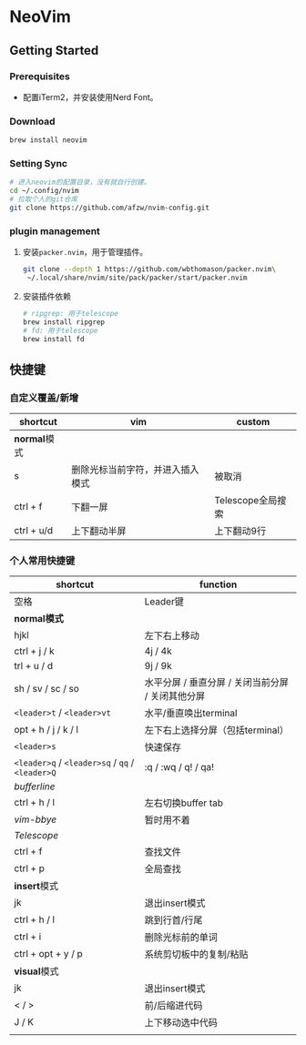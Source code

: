 # NeoVim

## Getting Started

### Prerequisites 

- 配置iTerm2，并安装使用Nerd Font。



### Download

```sh
brew install neovim
```



### Setting Sync

```sh
# 进入neovim的配置目录，没有就自行创建。
cd ~/.config/nvim
# 拉取个人的git仓库
git clone https://github.com/afzw/nvim-config.git
```



### plugin management

1. 安装`packer.nvim`，用于管理插件。

   ```sh
   git clone --depth 1 https://github.com/wbthomason/packer.nvim\
    ~/.local/share/nvim/site/pack/packer/start/packer.nvim
   ```

2. 安装插件依赖

   ```sh
   # ripgrep: 用于telescope
   brew install ripgrep
   # fd: 用于telescope
   brew install fd
   ```




## 快捷键

### 自定义覆盖/新增

| shortcut       | vim                              | custom            |
| -------------- | -------------------------------- | ----------------- |
| **normal**模式 |                                  |                   |
| s              | 删除光标当前字符，并进入插入模式 | 被取消            |
| ctrl + f       | 下翻一屏                         | Telescope全局搜索 |
| ctrl + u/d     | 上下翻动半屏                     | 上下翻动9行       |



### 个人常用快捷键

| shortcut                                        | function                                          |
| ----------------------------------------------- | ------------------------------------------------- |
| 空格                                            | Leader键                                          |
| **normal模式**                                  |                                                   |
| hjkl                                            | 左下右上移动                                      |
| ctrl + j / k                                    | 4j / 4k                                           |
| trl + u / d                                     | 9j / 9k                                           |
| sh / sv / sc / so                               | 水平分屏 / 垂直分屏 / 关闭当前分屏 / 关闭其他分屏 |
| `<leader>t` / `<leader>vt`                      | 水平/垂直唤出terminal                             |
| opt + h / j / k / l                             | 左下右上选择分屏（包括terminal）                  |
| `<leader>s`                                     | 快速保存                                          |
| `<leader>q` / `<leader>sq` / `qq` / `<leader>Q` | :q / :wq / q! / qa!                               |
| *bufferline*                                    |                                                   |
| ctrl + h / l                                    | 左右切换buffer tab                                |
| *vim-bbye*                                      | 暂时用不着                                        |
| *Telescope*                                     |                                                   |
| ctrl + f                                        | 查找文件                                          |
| ctrl + p                                        | 全局查找                                          |
| **insert**模式                                  |                                                   |
| jk                                              | 退出insert模式                                    |
| ctrl + h / l                                    | 跳到行首/行尾                                     |
| ctrl + i                                        | 删除光标前的单词                                  |
| ctrl + opt + y / p                              | 系统剪切板中的复制/粘贴                           |
| **visual**模式                                  |                                                   |
| jk                                              | 退出insert模式                                    |
| < / >                                           | 前/后缩进代码                                     |
| J / K                                           | 上下移动选中代码                                  |
|                                                 |                                                   |

